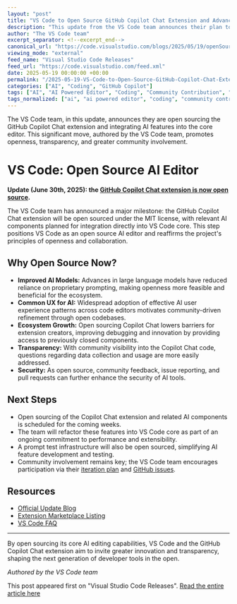 ```yaml
---
layout: "post"
title: "VS Code to Open Source GitHub Copilot Chat Extension and Advance Open AI Editing"
description: "This update from the VS Code team announces their plan to open source the GitHub Copilot Chat extension, marking a significant move toward making VS Code an open source AI editor. The announcement explains the motivations behind this step, its anticipated impact on the developer and extension ecosystem, and upcoming refactoring of AI features into the VS Code core. The team also highlights transparency, security, and community contribution as core benefits, with prompt testing infrastructure to be open sourced as well."
author: "The VS Code team"
excerpt_separator: <!--excerpt_end-->
canonical_url: "https://code.visualstudio.com/blogs/2025/05/19/openSourceAIEditor"
viewing_mode: "external"
feed_name: "Visual Studio Code Releases"
feed_url: "https://code.visualstudio.com/feed.xml"
date: 2025-05-19 00:00:00 +00:00
permalink: "/2025-05-19-VS-Code-to-Open-Source-GitHub-Copilot-Chat-Extension-and-Advance-Open-AI-Editing.html"
categories: ["AI", "Coding", "GitHub Copilot"]
tags: ["AI", "AI Powered Editor", "Coding", "Community Contribution", "Developer Tools", "Extension Development", "GitHub Copilot", "GitHub Copilot Chat", "Large Language Models", "MIT License", "News", "Open Source", "Prompt Testing", "Transparency", "VS Code"]
tags_normalized: ["ai", "ai powered editor", "coding", "community contribution", "developer tools", "extension development", "github copilot", "github copilot chat", "large language models", "mit license", "news", "open source", "prompt testing", "transparency", "vs code"]
---
```


The VS Code team, in this update, announces they are open sourcing the GitHub Copilot Chat extension and integrating AI features into the core editor. This significant move, authored by the VS Code team, promotes openness, transparency, and greater community involvement.<!--excerpt_end-->

# VS Code: Open Source AI Editor

**Update (June 30th, 2025): the [GitHub Copilot Chat extension is now open source](https://code.visualstudio.com/blogs/2025/06/30/openSourceAIEditorFirstMilestone).**

The VS Code team has announced a major milestone: the GitHub Copilot Chat extension will be open sourced under the MIT license, with relevant AI components planned for integration directly into VS Code core. This step positions VS Code as an open source AI editor and reaffirms the project's principles of openness and collaboration.

## Why Open Source Now?

- **Improved AI Models:** Advances in large language models have reduced reliance on proprietary prompting, making openness more feasible and beneficial for the ecosystem.
- **Common UX for AI:** Widespread adoption of effective AI user experience patterns across code editors motivates community-driven refinement through open codebases.
- **Ecosystem Growth:** Open sourcing Copilot Chat lowers barriers for extension creators, improving debugging and innovation by providing access to previously closed components.
- **Transparency:** With community visibility into the Copilot Chat code, questions regarding data collection and usage are more easily addressed.
- **Security:** As open source, community feedback, issue reporting, and pull requests can further enhance the security of AI tools.

## Next Steps

- Open sourcing of the Copilot Chat extension and related AI components is scheduled for the coming weeks.
- The team will refactor these features into VS Code core as part of an ongoing commitment to performance and extensibility.
- A prompt test infrastructure will also be open sourced, simplifying AI feature development and testing.
- Community involvement remains key; the VS Code team encourages participation via their [iteration plan](https://github.com/microsoft/vscode/issues/248627) and [GitHub issues](https://github.com/microsoft/vscode/issues).

## Resources

- [Official Update Blog](https://code.visualstudio.com/blogs/2025/05/19/openSourceAIEditor)
- [Extension Marketplace Listing](https://marketplace.visualstudio.com/items?itemName=GitHub.copilot-chat)
- [VS Code FAQ](https://code.visualstudio.com/docs/supporting/FAQ)

---

By open sourcing its core AI editing capabilities, VS Code and the GitHub Copilot Chat extension aim to invite greater innovation and transparency, shaping the next generation of developer tools in the open.

*Authored by the VS Code team*

This post appeared first on "Visual Studio Code Releases". [Read the entire article here](https://code.visualstudio.com/blogs/2025/05/19/openSourceAIEditor)
